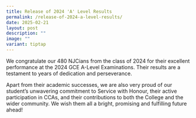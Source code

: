 ```yaml
---
title: Release of 2024 'A' Level Results
permalink: /release-of-2024-a-level-results/
date: 2025-02-21
layout: post
description: ""
image: ""
variant: tiptap
---
```

<p>We congratulate our 480 NJCians from the class of 2024 for their excellent
performance at the 2024 GCE A-Level Examinations. Their results are a testament
to years of dedication and perseverance.</p>
<p>Apart from their academic successes, we are also very proud of our student’s
unwavering commitment to Service with Honour, their active participation
in CCAs, and their contributions to both the College and the wider community.
We wish them all a bright, promising and fulfilling future ahead!</p>